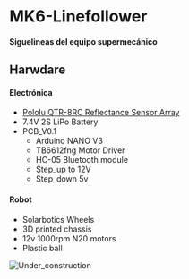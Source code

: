 # MK6-Linefollower
#### Siguelineas del equipo supermecánico


## Harwdare
#### Electrónica
* [Pololu QTR-8RC Reflectance Sensor Array](https://www.pololu.com/product/961)
* 7.4V 2S LiPo Battery
* PCB_V0.1
  * Arduino NANO V3
  * TB6612fng Motor Driver
  * HC-05 Bluetooth module
  * Step_up to 12V
  * Step_down 5v

#### Robot
* Solarbotics Wheels
* 3D printed chassis
* 12v 1000rpm N20 motors
* Plastic ball

![Under_construction](https://cdn.pixabay.com/photo/2017/06/16/07/26/under-construction-2408061_960_720.png)

